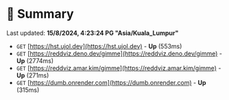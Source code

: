 # 📖 Summary
Last updated: **15/8/2024, 4:23:24 PG "Asia/Kuala_Lumpur"**

- `GET` [https://hst.ujol.dev](https://hst.ujol.dev) - **Up** (553ms)
- `GET` [https://reddviz.deno.dev/gimme](https://reddviz.deno.dev/gimme) - **Up** (2774ms)
- `GET` [https://reddviz.amar.kim/gimme](https://reddviz.amar.kim/gimme) - **Up** (271ms)
- `GET` [https://dumb.onrender.com](https://dumb.onrender.com) - **Up** (315ms)
